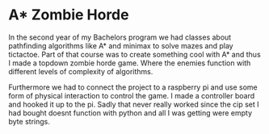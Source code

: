 # A* Zombie Horde

In the second year of my Bachelors program we had classes about pathfinding algorithms like A* and minimax to solve mazes and play tictactoe.
Part of that course was to create something cool with A* and thus I made a topdown zombie horde game. 
Where the enemies function with different levels of complexity of algorithms.

Furthermore we had to connect the project to a raspberry pi and use some form of physical interaction to control the game. 
I made a controller board and hooked it up to the pi. Sadly that never really worked since the cip set I had bought doesnt function with python and all I was getting were empty byte strings.
